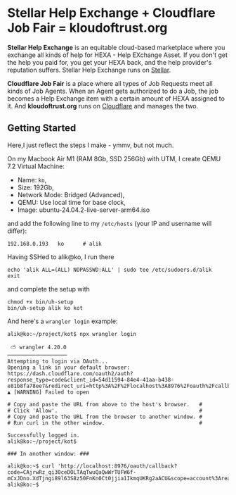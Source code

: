 # Stellar Help Exchange + Cloudflare Job Fair = kloudoftrust.org

**Stellar Help Exchange** is an equitable cloud-based marketplace where you exchange all kinds of help for HEXA - Help EXchange Asset. If you don't get the help you paid for, you get your HEXA back, and the help provider's reputation suffers. Stellar Help Exchange runs on [Stellar](https://stellar.com/).

**Cloudflare Job Fair** is a place where all types of Job Requests meet all kinds of Job Agents. When an Agent gets authorized to do a Job, the job becomes a Help Exchange item with a certain amount of HEXA assigned to it. And **kloudoftrust.org** runs on [Cloudflare](https://www.cloudflare.com/) and manages the two.

## Getting Started

Here,I just reflect the steps I make - ymmv, but not much.

On my Macbook Air M1 (RAM 8Gb, SSD 256Gb) with UTM, I create QEMU 7.2 Virtual Machine:

- Name: `ko`,
- Size: 192Gb,
- Network Mode: Bridged (Advanced),
- QEMU: Use local time for base clock,
- Image: ubuntu-24.04.2-live-server-arm64.iso

and add the following line to my `/etc/hosts` (your IP and username will differ):

```
192.168.0.193   ko      # alik
```

Having SSHed to alik@ko, I run there

```
echo 'alik ALL=(ALL) NOPASSWD:ALL' | sudo tee /etc/sudoers.d/alik
exit
```

and complete the setup with

```
chmod +x bin/uh-setup
bin/uh-setup alik ko kot
```

And here's a `wrangler login` example:

```
alik@ko:~/project/kot$ npx wrangler login

 ⛅️ wrangler 4.20.0
───────────────────
Attempting to login via OAuth...
Opening a link in your default browser: https://dash.cloudflare.com/oauth2/auth?response_type=code&client_id=54d11594-84e4-41aa-b438-e81b8fa78ee7&redirect_uri=http%3A%2F%2Flocalhost%3A8976%2Foauth%2Fcallback&scope=account%3Aread%20user%3Aread%20workers%3Awrite%20workers_kv%3Awrite%20workers_routes%3Awrite%20workers_scripts%3Awrite%20workers_tail%3Aread%20d1%3Awrite%20pages%3Awrite%20zone%3Aread%20ssl_certs%3Awrite%20ai%3Awrite%20queues%3Awrite%20pipelines%3Awrite%20secrets_store%3Awrite%20offline_access&state=YVyQSn0r~oTHZP3zR73nv5B9~JpkcDXX&code_challenge=DyWBqqmzh6fkNKYsguZcFT3nTw49yuroMoUThK2RCSg&code_challenge_method=S256
▲ [WARNING] Failed to open

# Copy and paste the URL from above to the host's browser.   #
# Click 'Allow'.                                             #
# Copy and paste the URL from the browser to another window. #
# Run curl in the other window.                              #

Successfully logged in.
alik@ko:~/project/kot$ 

### In another window: ###

alik@ko:~$ curl 'http://localhost:8976/oauth/callback?code=CAjrwRz_qi30ceDOLTAqTwuQaQwWrTUFW6f-mCxJDno.XdTjngi89l63S8z50FnKn0Ct0jjia1IkmqUKRg2aACU&scope=account%3Aread%20user%3Aread%20workers%3Awrite%20workers_kv%3Awrite%20workers_routes%3Awrite%20workers_scripts%3Awrite%20workers_tail%3Aread%20d1%3Awrite%20pages%3Awrite%20zone%3Aread%20ssl_certs%3Awrite%20ai%3Awrite%20queues%3Awrite%20pipelines%3Awrite%20secrets_store%3Awrite%20offline_access&state=YVyQSn0r~oTHZP3zR73nv5B9~JpkcDXX'
alik@ko:~$ 
```
